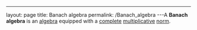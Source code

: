 ---
 layout: page
 title: Banach algebra
 permalink: /Banach_algebra
---A **Banach algebra** is an [algebra](https://defsmath.github.io/DefsMath/algebra_over_a_field) equipped with a [complete](https://defsmath.github.io/DefsMath/complete_metric_space) [multiplicative](https://defsmath.github.io/DefsMath/multiplicative_norm) [norm](https://defsmath.github.io/DefsMath/norm).